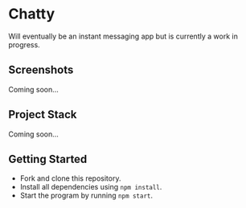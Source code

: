 # Chatty

Will eventually be an instant messaging app but is currently a work in progress.

## Screenshots

Coming soon...

## Project Stack

Coming soon...

## Getting Started

* Fork and clone this repository.
* Install all dependencies using `npm install`.
* Start the program by running `npm start`.
